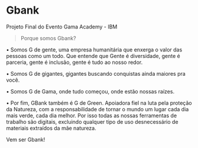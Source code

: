 # Gbank
Projeto Final do Evento Gama Academy - IBM

> Porque somos Gbank? 

• Somos G de gente, uma empresa humanitária que enxerga o valor das pessoas como um todo. Que entende que Gente é diversidade, gente é parceria, gente é inclusão, 
gente é tudo ao nosso redor.


• Somos G de gigantes, gigantes buscando conquistas ainda maiores pra você.


• Somos G de Gama, onde tudo começou, onde estão nossas raízes.


• Por fim, GBank também é G de Green. Apoiadora fiel na luta pela proteção da Natureza, com a responsabilidade de tornar o mundo um lugar cada dia mais verde, cada dia melhor. Por isso todas as nossas ferramentas de trabalho são digitais, excluindo qualquer tipo de uso desnecessário de materiais extraídos da mãe natureza.


Vem ser Gbank!
